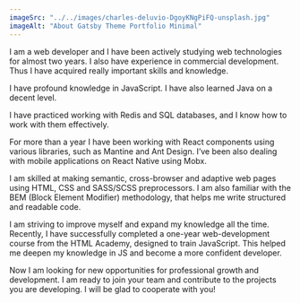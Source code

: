 ```yaml
---
imageSrc: "../../images/charles-deluvio-DgoyKNgPiFQ-unsplash.jpg"
imageAlt: "About Gatsby Theme Portfolio Minimal"
---
```


I am a web developer and I have been actively studying web technologies for almost two years. I also have experience in commercial development. Thus I have acquired really important skills and knowledge.

I have profound knowledge in JavaScript. I have also learned Java on a decent level.

I have practiced working with Redis and SQL databases, and I know how to work with them effectively.

For more than a year I have been working with React components using various libraries, such as Mantine and Ant Design. I’ve been also dealing with mobile applications on React Native using Mobx.

I am skilled at making semantic, cross-browser and adaptive web pages using HTML, CSS and SASS/SCSS preprocessors. I am also familiar with the BEM (Block Element Modifier) methodology, that helps me write structured and readable code.

I am striving to improve myself and expand my knowledge all the time. Recently, I have successfully completed a one-year web-development course from the HTML Academy, designed to train JavaScript. This helped me deepen my knowledge in JS and become a more confident developer.

Now I am looking for new opportunities for professional growth and development. I am ready to join your team and contribute to the projects you are developing. I will be glad to cooperate with you!
